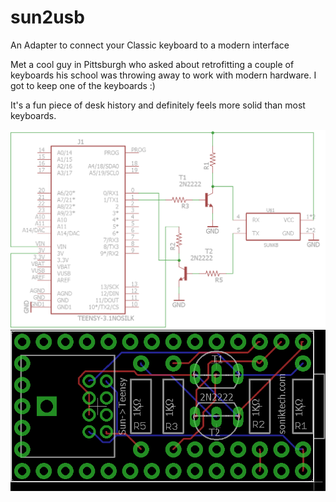 # sun2usb
An Adapter to connect your Classic keyboard to a modern interface

Met a cool guy in Pittsburgh who asked about retrofitting a couple of keyboards his school was throwing away to work with modern hardware. I got to keep one of the keyboards :)

It's a fun piece of desk history and definitely feels more solid than most keyboards.

![schematic](sun2usb-schematic.png)
![board](sun2usb-board.png)
